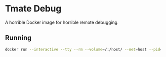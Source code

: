 # Tmate Debug
A horrible Docker image for horrible remote debugging.

## Running
```bash
docker run --interactive --tty --rm --volume=/:/host/ --net=host --pid=host --uts=host --ipc=host --privileged --security-opt=seccomp=unconfined ghcr.io/chrisgavin/tmate-debug
```
